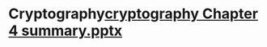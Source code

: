 # Cryptography[cryptography Chapter 4 summary.pptx](https://github.com/user-attachments/files/19448294/cryptography.Chapter.4.summary.pptx)
